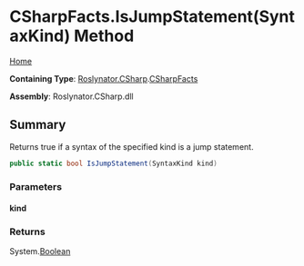 <a name="_top"></a>

# CSharpFacts\.IsJumpStatement\(SyntaxKind\) Method

[Home](../../../../README.md#_top)

**Containing Type**: [Roslynator.CSharp](../../README.md#_top)\.[CSharpFacts](../README.md#_top)

**Assembly**: Roslynator\.CSharp\.dll

## Summary

Returns true if a syntax of the specified kind is a jump statement\.

```csharp
public static bool IsJumpStatement(SyntaxKind kind)
```

### Parameters

#### kind

### Returns

System\.[Boolean](https://docs.microsoft.com/en-us/dotnet/api/system.boolean)

